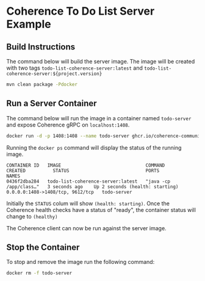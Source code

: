 # Coherence To Do List Server Example

## Build Instructions

The command below will build the server image.
The image will be created with two tags `todo-list-coherence-server:latest`
and `todo-list-coherence-server:${project.version}`

```bash
mvn clean package -Pdocker
```

## Run a Server Container

The command below will run the image in a container named `todo-server` 
and expose Coherence gRPC on `localhost:1408`.

```bash
docker run -d -p 1408:1408 --name todo-server ghcr.io/coherence-community/todo-list-coherence-server:latest
```

Running the `docker ps` command will display the status of the running image.

```
CONTAINER ID   IMAGE                               COMMAND                  CREATED          STATUS                            PORTS                              NAMES
0436f2dba284   todo-list-coherence-server:latest   "java -cp /app/class…"   3 seconds ago    Up 2 seconds (health: starting)   0.0.0.0:1408->1408/tcp, 9612/tcp   todo-server
 ```

Initially the `STATUS` colum will show `(health: starting)`. 
Once the Coherence health checks have a status of "ready", the container status will change to `(healthy)`

The Coherence client can now be run against the server image.

## Stop the Container

To stop and remove the image run the following command:

```bash
docker rm -f todo-server 
```

